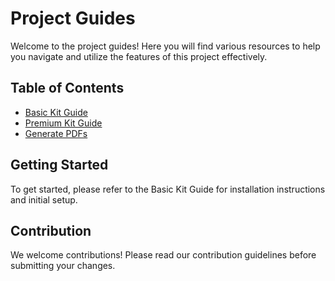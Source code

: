 # Project Guides

Welcome to the project guides! Here you will find various resources to help you navigate and utilize the features of this project effectively.

## Table of Contents
- [Basic Kit Guide](basic-kit-guide.html)
- [Premium Kit Guide](premium-kit-guide.html)
- [Generate PDFs](generate-pdfs.js)

## Getting Started
To get started, please refer to the Basic Kit Guide for installation instructions and initial setup.

## Contribution
We welcome contributions! Please read our contribution guidelines before submitting your changes.